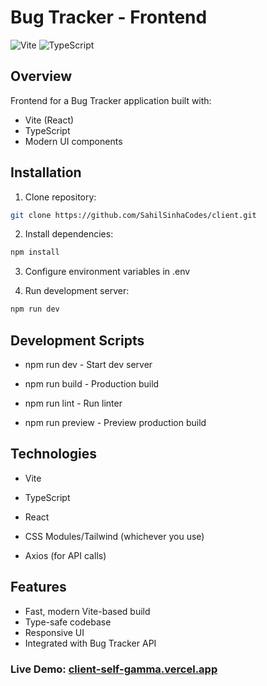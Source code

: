 
# Bug Tracker - Frontend

![Vite](https://img.shields.io/badge/vite-%23646CFF.svg?style=for-the-badge&logo=vite&logoColor=white)
![TypeScript](https://img.shields.io/badge/typescript-%23007ACC.svg?style=for-the-badge&logo=typescript&logoColor=white)

## Overview
Frontend for a Bug Tracker application built with:
- Vite (React)
- TypeScript
- Modern UI components


## Installation
1. Clone repository:
```bash
git clone https://github.com/SahilSinhaCodes/client.git
```
2. Install dependencies:

```bash
npm install
```
3. Configure environment variables in .env

4. Run development server:

```bash
npm run dev
```

## Development Scripts
- npm run dev - Start dev server

- npm run build - Production build

- npm run lint - Run linter

- npm run preview - Preview production build

## Technologies

- Vite

- TypeScript

- React

- CSS Modules/Tailwind (whichever you use)

- Axios (for API calls)

## Features
- Fast, modern Vite-based build
- Type-safe codebase
- Responsive UI
- Integrated with Bug Tracker API

### Live Demo: [client-self-gamma.vercel.app](https://client-self-gamma.vercel.app/)
